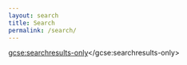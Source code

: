 ```yaml
---
layout: search
title: Search
permalink: /search/
---
```


<script>
  (function() {
    var cx = '006583321919620748195:9tvwwd98klm';
    var gcse = document.createElement('script');
    gcse.type = 'text/javascript';
    gcse.async = true;
    gcse.src = 'https://cse.google.com/cse.js?cx=' + cx;
    var s = document.getElementsByTagName('script')[0];
    s.parentNode.insertBefore(gcse, s);
  })();




</script>
<gcse:searchresults-only></gcse:searchresults-only>


